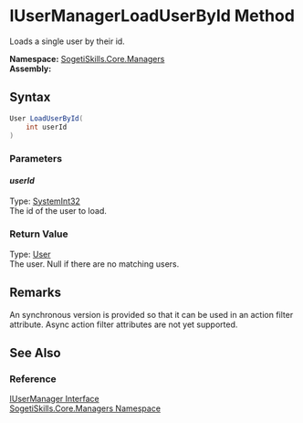 IUserManagerLoadUserById Method
===============================
Loads a single user by their id.

**Namespace:** [SogetiSkills.Core.Managers][1]  
**Assembly:**

Syntax
------

```csharp
User LoadUserById(
	int userId
)
```

### Parameters

#### *userId*
Type: [SystemInt32][2]  
The id of the user to load.

### Return Value
Type: [User][3]  
The user. Null if there are no matching users.

Remarks
-------
 An synchronous version is provided so that it can be used in an action filter attribute. Async action filter attributes are not yet supported. 

See Also
--------

### Reference
[IUserManager Interface][4]  
[SogetiSkills.Core.Managers Namespace][1]  

[1]: ../README.md
[2]: http://msdn.microsoft.com/en-us/library/td2s409d
[3]: ../../SogetiSkills.Core.Models/User/README.md
[4]: README.md
